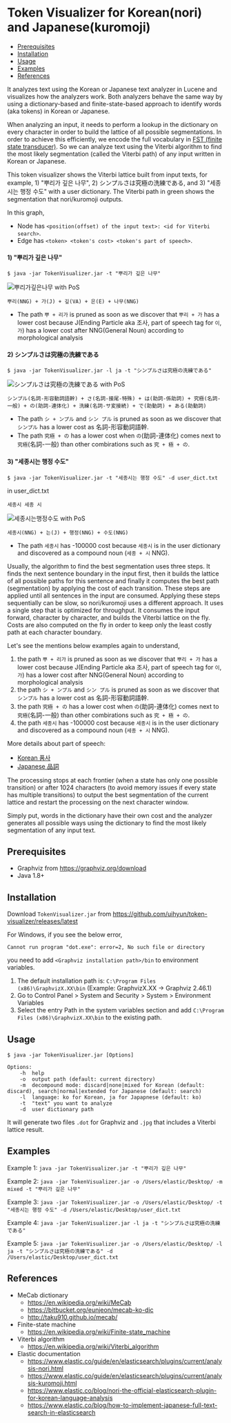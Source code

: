 # Token Visualizer for Korean(nori) and Japanese(kuromoji)

- [Prerequisites](#prerequisites)
- [Installation](#installation)
- [Usage](#usage)
- [Examples](#examples)
- [References](#references)

It analyzes text using the Korean or Japanese text analyzer in Lucene and visualizes how the analyzers work. Both analyzers behave the same way by using a dictionary-based and finite-state-based approach to identify words (aka tokens) in Korean or Japanese. 

When analyzing an input, it needs to perform a lookup in the dictionary on every character in order to build the lattice of all possible segmentations. In order to achieve this efficiently, we encode the full vocabulary in [FST (finite state transducer)](http://blog.mikemccandless.com/2010/12/using-finite-state-transducers-in.html). So we can analyze text using the Viterbi algorithm to find the most likely segmentation (called the Viterbi path) of any input written in Korean or Japanese. 

This token visualizer shows the Viterbi lattice built from input texts, for example, 1) "뿌리가 깊은 나무", 2) シンプルさは究極の洗練である, and 3) "세종시는 행정 수도" with a user dictionary. The Viterbi path in green shows the segmentation that nori/kuromoji outputs.

In this graph,
- Node has `<position(offset) of the input text>: <id for Viterbi search>`.
- Edge has `<token> <token's cost> <token's part of speech>`.

#### 1) "뿌리가 깊은 나무" 
```
$ java -jar TokenVisualizer.jar -t "뿌리가 깊은 나무"
```
![뿌리가깊은나무 with PoS](https://user-images.githubusercontent.com/16463710/117391266-8fbdcd00-af2a-11eb-8eb5-0fe354bab263.jpg)

```
뿌리(NNG) + 가(J) + 깊(VA) + 은(E) + 나무(NNG)
```
- The path `뿌 + 리가` is pruned as soon as we discover that `뿌리 + 가` has a lower cost because J(Ending Particle aka 조사, part of speech tag for `이`, `가`) has a lower cost after NNG(General Noun) according to morphological analysis


#### 2) シンプルさは究極の洗練である
```
$ java -jar TokenVisualizer.jar -l ja -t "シンプルさは究極の洗練である"
```
![シンプルさは究極の洗練である with PoS](https://user-images.githubusercontent.com/16463710/117389007-a3673480-af26-11eb-9079-b04a55297372.jpg)

```
シンプル(名詞-形容動詞語幹) + さ(名詞-接尾-特殊) + は(助詞-係助詞) + 究極(名詞-一般) + の(助詞-連体化) + 洗練(名詞-サ変接続) + で(助動詞) + ある(助動詞)
```
- The path `シ + ンプル` and `シン プル` is pruned as soon as we discover that `シンプル` has a lower cost as 名詞-形容動詞語幹.
- The path `究極 + の` has a lower cost when `の`(助詞-連体化) comes next to `究極`(名詞-一般) than other combirations such as `究 + 極 + の`.
 

#### 3) "세종시는 행정 수도"
```
$ java -jar TokenVisualizer.jar -t "세종시는 행정 수도" -d user_dict.txt
```
in user_dict.txt
```
세종시 세종 시
```
![세종시는행정수도 with PoS](https://user-images.githubusercontent.com/16463710/117391161-58e7b700-af2a-11eb-8c07-fae14c4cc793.jpg)

```
세종시(NNG) + 는(J) + 행정(NNG) + 수도(NNG)
```
- The path `세종시` has -100000 cost because `세종시` is in the user dictionary and discovered as a compound noun (`세종 + 시` NNG).


Usually, the algorithm to find the best segmentation uses three steps. It finds the next sentence boundary in the input first, then it builds the lattice of all possible paths for this sentence and finally it computes the best path (segmentation) by applying the cost of each transition. These steps are applied until all sentences in the input are consumed. Applying these steps sequentially can be slow, so nori/kuromoji uses a different approach. It uses a single step that is optimized for throughput. It consumes the input forward, character by character, and builds the Viterbi lattice on the fly. Costs are also computed on the fly in order to keep only the least costly path at each character boundary.

Let's see the mentions below examples again to understand,
1) the path `뿌 + 리가` is pruned as soon as we discover that `뿌리 + 가` has a lower cost because J(Ending Particle aka 조사, part of speech tag for `이`, `가`) has a lower cost after NNG(General Noun) according to morphological analysis
2) the path `シ + ンプル` and `シン プル` is pruned as soon as we discover that `シンプル` has a lower cost as 名詞-形容動詞語幹.
3) the path `究極 + の` has a lower cost when `の`(助詞-連体化) comes next to `究極`(名詞-一般) than other combirations such as `究 + 極 + の`.
4) the path `세종시` has -100000 cost because `세종시` is in the user dictionary and discovered as a compound noun (`세종 + 시` NNG).

More details about part of speech:
- [Korean 품사](https://docs.google.com/spreadsheets/d/1-9blXKjtjeKZqsf4NzHeYJCrr49-nXeRF6D80udfcwY/edit#gid=589544265)
- [Japanese 品詞](http://taku910.github.io/mecab/posid.html)

The processing stops at each frontier (when a state has only one possible transition) or after 1024 characters (to avoid memory issues if every state has multiple transitions) to output the best segmentation of the current lattice and restart the processing on the next character window.

Simply put, words in the dictionary have their own cost and the analyzer generates all possible ways using the dictionary to find the most likely segmentation of any input text.

## Prerequisites
- Graphviz from https://graphviz.org/download
- Java 1.8+

## Installation
Download `TokenVisualizer.jar` from https://github.com/uihyun/token-visualizer/releases/latest

For Windows, if you see the below error,
```
Cannot run program "dot.exe": error=2, No such file or directory
```
you need to add `<Graphviz installation path>/bin` to environment variables.
1. The default installation path is: `C:\Program Files (x86)\GraphvizX.XX\bin` (Example: GraphvizX.XX → Graphviz 2.46.1)
2. Go to Control Panel >  System and Security > System > Environment Variables
3. Select the entry Path in the system variables section and add `C:\Program Files (x86)\GraphvizX.XX\bin` to the existing path.

## Usage
```
$ java -jar TokenVisualizer.jar [Options]
```
```
Options:
    -h  help
    -o  output path (default: current directory)
    -m  decompound mode: discard|none|mixed for Korean (default: discard), search|normal|extended for Japanese (default: search)
    -l  language: ko for Korean, ja for Japapnese (default: ko)
    -t  "text" you want to analyze
    -d  user dictionary path
```

It will generate two files `.dot` for Graphviz and `.jpg` that includes a Viterbi lattice result.

## Examples
Example 1: `java -jar TokenVisualizer.jar -t "뿌리가 깊은 나무"`

Example 2: `java -jar TokenVisualizer.jar -o /Users/elastic/Desktop/ -m mixed -t "뿌리가 깊은 나무"`

Example 3: `java -jar TokenVisualizer.jar -o /Users/elastic/Desktop/ -t "세종시는 행정 수도" -d /Users/elastic/Desktop/user_dict.txt`

Example 4: `java -jar TokenVisualizer.jar -l ja -t "シンプルさは究極の洗練である"`

Example 5: `java -jar TokenVisualizer.jar -o /Users/elastic/Desktop/ -l ja -t "シンプルさは究極の洗練である" -d /Users/elastic/Desktop/user_dict.txt`

## References

- MeCab dictionary
  - https://en.wikipedia.org/wiki/MeCab
  - https://bitbucket.org/eunjeon/mecab-ko-dic
  - http://taku910.github.io/mecab/
- Finite-state machine
  - https://en.wikipedia.org/wiki/Finite-state_machine
- Viterbi algorithm
  - https://en.wikipedia.org/wiki/Viterbi_algorithm
- Elastic documentation
  - https://www.elastic.co/guide/en/elasticsearch/plugins/current/analysis-nori.html
  - https://www.elastic.co/guide/en/elasticsearch/plugins/current/analysis-kuromoji.html
  - https://www.elastic.co/blog/nori-the-official-elasticsearch-plugin-for-korean-language-analysis
  - https://www.elastic.co/blog/how-to-implement-japanese-full-text-search-in-elasticsearch
